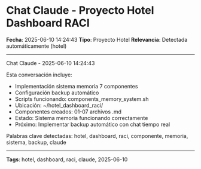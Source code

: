 # Chat Claude - Proyecto Hotel Dashboard RACI
**Fecha**: 2025-06-10 14:24:43
**Tipo**: Proyecto Hotel
**Relevancia**: Detectada automáticamente (hotel)

---

Chat Claude - 2025-06-10 14:24:43

Esta conversación incluye:
- Implementación sistema memoria 7 componentes
- Configuración backup automático
- Scripts funcionando: components_memory_system.sh
- Ubicación: ~/hotel_dashboard_raci/
- Componentes creados: 01-07 archivos .md
- Estado: Sistema memoria funcionando correctamente
- Próximo: Implementar backup automático con chat tiempo real

Palabras clave detectadas: hotel, dashboard, raci, componente, memoria, sistema, backup, claude

---

**Tags**: hotel, dashboard, raci, claude, 2025-06-10
